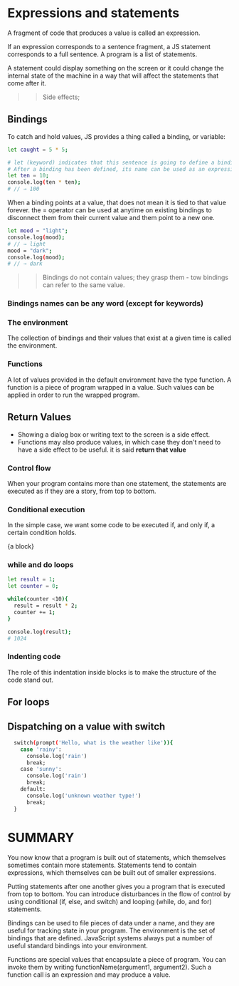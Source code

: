 # Expressions and statements

A fragment of code that produces a value is called an expression.

If an expression corresponds to a sentence fragment, a JS statement corresponds to a full sentence. A program is a list of statements.

A statement could display something on the screen or it could change the internal state of the machine in a way that will affect the statements that come after it.

>> Side effects;

## Bindings

To catch and hold values, JS provides a thing called a binding, or variable:
```bash
let caught = 5 * 5;

# let (keyword) indicates that this sentence is going to define a binding.
# After a binding has been defined, its name can be used as an expression.
let ten = 10;
console.log(ten * ten);
# // → 100

```

When a binding points at a value, that does not mean it is tied to that value forever. the = operator can be used at anytime on existing bindings to disconnect them from their current value and them point to a new one.
```bash
let mood = "light";
console.log(mood);
# // → light
mood = "dark";
console.log(mood);
# // → dark
```
>> Bindings do not contain values; they grasp them - tow bindings can refer to the same value.

### Bindings names can be any word (except for keywords)

### The environment
The collection of bindings and their values that exist at a given time is called the environment.

### Functions

A lot of values provided in the default environment have the type function. A function is a piece of program wrapped in a value. Such values can be applied in order to run the wrapped program.

## Return Values

- Showing a dialog box or writing text to the screen is a side effect. 
- Functions may also produce values, in which case they don't need to have a side effect to be useful. it is said **return that value**

### Control flow

When your program contains more than one statement, the statements are executed as if they are a story, from top to bottom. 

### Conditional execution

In the simple case, we want some code to be executed if, and only if, a certain condition holds.

{a block}

### while and do loops
```bash 
let result = 1;
let counter = 0;

while(counter <10){
  result = result * 2;
  counter += 1;
}

console.log(result);
# 1024
```

### Indenting code
The role of this indentation inside blocks is to make the structure of the code stand out.

## For loops

## Dispatching on a value with switch

```bash
  switch(prompt('Hello, what is the weather like')){
    case 'rainy':
      console.log('rain')
      break;
    case 'sunny':
      console.log('rain')
      break;
    default:
      console.log('unknown weather type!')
      break;
  }
```

# SUMMARY
You now know that a program is built out of statements, which themselves sometimes contain more statements. Statements tend to contain expressions, which themselves can be built out of smaller expressions.

Putting statements after one another gives you a program that is executed from top to bottom. You can introduce disturbances in the flow of control by using conditional (if, else, and switch) and looping (while, do, and for) statements.

Bindings can be used to file pieces of data under a name, and they are useful for tracking state in your program. The environment is the set of bindings that are defined. JavaScript systems always put a number of useful standard bindings into your environment.

Functions are special values that encapsulate a piece of program. You can invoke them by writing functionName(argument1, argument2). Such a function call is an expression and may produce a value.
